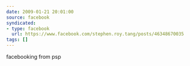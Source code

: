 ```yaml
---
date: 2009-01-21 20:01:00
source: facebook
syndicated:
- type: facebook
  url: https://www.facebook.com/stephen.roy.tang/posts/46348670035
tags: []
---
```


facebooking from psp